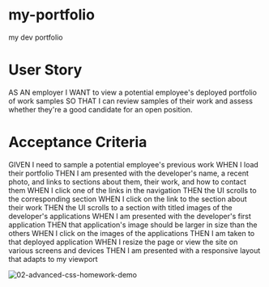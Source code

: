 # my-portfolio
my dev portfolio


# User Story

AS AN employer
I WANT to view a potential employee's deployed portfolio of work samples
SO THAT I can review samples of their work and assess whether they're a good candidate for an open position.

# Acceptance Criteria

GIVEN I need to sample a potential employee's previous work
WHEN I load their portfolio
THEN I am presented with the developer's name, a recent photo, and links to sections about them, their work, and how to contact them
WHEN I click one of the links in the navigation
THEN the UI scrolls to the corresponding section
WHEN I click on the link to the section about their work
THEN the UI scrolls to a section with titled images of the developer's applications
WHEN I am presented with the developer's first application
THEN that application's image should be larger in size than the others
WHEN I click on the images of the applications
THEN I am taken to that deployed application
WHEN I resize the page or view the site on various screens and devices
THEN I am presented with a responsive layout that adapts to my viewport

![02-advanced-css-homework-demo](https://user-images.githubusercontent.com/73137291/98451769-1d4c6b80-2106-11eb-930f-8354eb28ee59.gif)

